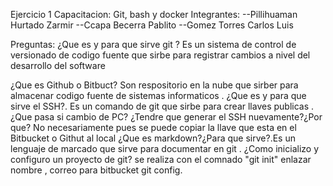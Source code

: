 Ejercicio 1
Capacitacion: Git, bash y docker
Integrantes:
--Pillihuaman Hurtado Zarmir
--Ccapa Becerra Pablito
 --Gomez Torres Carlos Luis


Preguntas:
¿Que es y para que sirve git ?
Es un sistema de control de versionado de codigo fuente  que sirbe para registrar cambios a nivel del desarrollo del software

¿Que es Github o Bitbuct?
Son respositorio en la nube que sirber para almacenar  codigo fuente de sistemas informaticos .
¿Que es y para que sirve el SSH?. Es un comando de git que sirbe para crear  llaves publicas  .
¿Que pasa si cambio de PC? ¿Tendre que generar el SSH nuevamente?¿Por que?
No  necesariamente pues se puede copiar la llave que esta en el Bitbucket o Githut al local
¿Que es markdown?¿Para que sirve?.Es un lenguaje de marcado que sirve para documentar en git .
¿Como inicializo y configuro un proyecto de git? 
se realiza con el comnado "git init" enlazar nombre , correo para  bitbucket git config.





